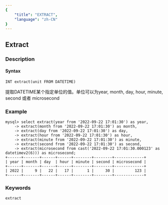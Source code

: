 ```yaml
---
{
    "title": "EXTRACT",
    "language": "zh-CN"
}
---
```


<!--
Licensed to the Apache Software Foundation (ASF) under one
or more contributor license agreements.  See the NOTICE file
distributed with this work for additional information
regarding copyright ownership.  The ASF licenses this file
to you under the Apache License, Version 2.0 (the
"License"); you may not use this file except in compliance
with the License.  You may obtain a copy of the License at

  http://www.apache.org/licenses/LICENSE-2.0

Unless required by applicable law or agreed to in writing,
software distributed under the License is distributed on an
"AS IS" BASIS, WITHOUT WARRANTIES OR CONDITIONS OF ANY
KIND, either express or implied.  See the License for the
specific language governing permissions and limitations
under the License.
-->

## Extract
### Description
#### Syntax

`INT extract(unit FROM DATETIME)`

提取DATETIME某个指定单位的值。单位可以为year, month, day, hour, minute, second 或者 microsecond

### Example

```
mysql> select extract(year from '2022-09-22 17:01:30') as year,
    -> extract(month from '2022-09-22 17:01:30') as month,
    -> extract(day from '2022-09-22 17:01:30') as day,
    -> extract(hour from '2022-09-22 17:01:30') as hour,
    -> extract(minute from '2022-09-22 17:01:30') as minute,
    -> extract(second from '2022-09-22 17:01:30') as second,
    -> extract(microsecond from cast('2022-09-22 17:01:30.000123' as datetimev2(6))) as microsecond;
+------+-------+------+------+--------+--------+-------------+
| year | month | day  | hour | minute | second | microsecond |
+------+-------+------+------+--------+--------+-------------+
| 2022 |     9 |   22 |   17 |      1 |     30 |         123 |
+------+-------+------+------+--------+--------+-------------+
```

### Keywords

    extract
